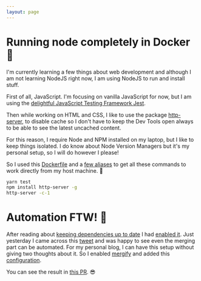 ```yaml
---
layout: page
---
```


# Running node completely in Docker :whale:

I'm currently learning a few things about web development and although I am not learning NodeJS right now, I am using NodeJS to run and install stuff.

First of all, JavaScript. I'm focusing on vanilla JavaScript for now, but I am using the [delightful JavaScript Testing Framework Jest](https://jestjs.io).

Then while working on HTML and CSS, I like to use the package [http-server](https://github.com/http-party/http-server), to disable cache so I don't have to keep the Dev Tools open always to be able to see the latest uncached content.

For this reason, I require Node and NPM installed on my laptop, but I like to keep things isolated. I do know about Node Version Managers but it's my personal setup, so I will do however I please!

So I used this [Dockerfile](https://github.com/mbtamuli/dockerfiles/blob/master/node/Dockerfile) and a [few aliases](https://github.com/mbtamuli/dotfiles/blob/master/.zsh_aliases#L154-L162) to get all these commands to work directly from my host machine. :muscle:
```bash
yarn test
npm install http-server -g
http-server -c-1
```

# Automation FTW! :rocket:

After reading about [keeping dependencies up to date](https://github.blog/2019-01-31-keep-your-dependencies-secure-and-up-to-date-with-github-and-dependabot/) I had [enabled it](https://help.github.com/en/articles/configuring-automated-security-fixes). Just yesterday I came across this [tweet](https://twitter.com/gabro27/status/1173547934132178944) and was happy to see even the merging part can be automated. For my personal blog, I can have this setup without giving two thoughts about it.
So I enabled [mergify](https://mergify.io) and added this [configuration](https://github.com/mbtamuli/mbtamuli.github.io/blob/master/.mergify.yml).

You can see the result in [this PR](https://github.com/mbtamuli/mbtamuli.github.io/pull/1). :sunglasses:
